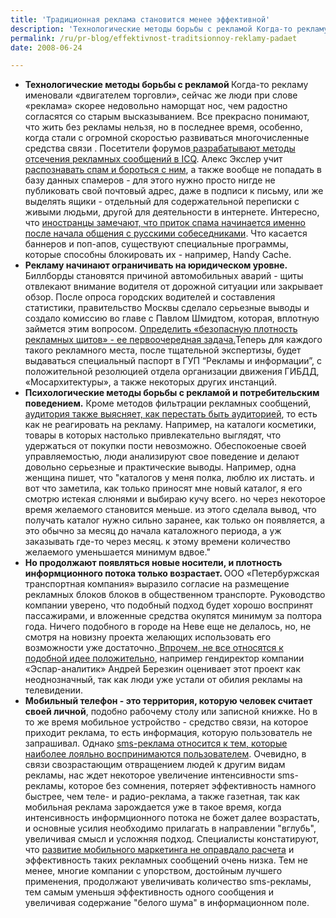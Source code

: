 ```yaml
---
title: 'Традиционная реклама становится менее эффективной'
description: 'Технологические методы борьбы с рекламой Когда-то рекламу именовали «двигателем торговли», сейчас же люди при слове «реклама» скорее недовольно наморщат нос, чем радостно согласятся со старым высказыванием.'
permalink: /ru/pr-blog/effektivnost-traditsionnoy-reklamy-padaet
date: 2008-06-24

---
```

<ul>
<li><strong>Технологические методы борьбы с рекламой </strong>
Когда-то рекламу именовали «двигателем торговли», сейчас же люди при слове «реклама» скорее недовольно наморщат нос, чем радостно согласятся со старым высказыванием.
Все прекрасно понимают, что жить без рекламы нельзя, но в последнее время, особенно, когда стали с огромной скоростью развиваться многочисленные средства связи .  Посетители форумов<a href="http://www.24open.ru/sstalkerr/blog/67270/"> разрабатывают методы отсечения рекламных сообщений в ICQ</a>.  Алекс Экслер учит <a href="http://www.getinfo.ru/article113.html">распознавать спам и бороться с ним</a>, а также вообще не попадать в базу данных спамеров - для этого нужно просто нигде не публиковать свой почтовый адрес, даже в подписи к письму, или же выделять ящики - отдельный для содержательной переписки с живыми людьми, другой для деятельности в интернете. Интересно, что <a href="http://www.suomi.ru/forum/showthread.php?t=27394">иностранцы замечают, что приток спама начинается именно после начала общения с русскими собеседниками</a>. Что касается баннеров и поп-апов, существуют специальные программы, которые способны блокировать их - например, Handy Cache.</li>
<li><strong> Рекламу начинают ограничивать на юридическом уровне.</strong>
Биллборды становятся причиной автомобильных аварий - щиты отвлекают внимание водителя от дорожной ситуации или закрывает обзор. После опроса городских водителей и составления статистики, правительство Москвы сделало серьезные выводы и создало комиссию во главе с Павлом Шмидтом, которая, вплотную займется этим вопросом. <a href="http://antireklama.ru/dostala/2006/12/07/articles_1809.html"> Определить  «безопасную плотность рекламных щитов»  - ее первоочередная задача.</a>Теперь для каждого такого рекламного места, после тщательной экспертизы, будет выдаваться специальный паспорт в ГУП “Рекламы и информации”, с положительной резолюцией отдела организации движения ГИБДД,  «Мосархитектуры», а также некоторых других инстанций. </li>
<li><strong>Психологические методы борьбы с рекламой и потребительским поведением.</strong>
Кроме методов фильтрации рекламных сообщений, <a href="http://www.club.passion.ru/viewtopic.php?t=53878&amp;sid=c59b97b2f1ebfa68293c95e1d94d664e">аудитория также выясняет, как перестать быть аудиторией</a>, то есть как не реагировать на рекламу. Например, на каталоги косметики, товары в которых настолько привлекательно выглядят, что удержаться от покупки пости невозможно. Обеспокоеные своей управляемостью, люди анализируют свое поведение и делают довольно серьезные и практические выводы. Например, одна женщина пишет, что "каталогов у меня полка, люблю их листать. и вот что заметила, как только приносят мне новый каталог, я его смотрю истекая слюнями и выбираю кучу всего. но через некоторое время желаемого становится меньше. из этого сделала вывод, что получать каталог нужно сильно заранее, как только он появляется, а это обычно за месяц до начала каталожного периода, а уж заказывать где-то через месяц. к этому времени количество желаемого уменьшается минимум вдвое."</li>
<li><strong> Но продолжают появляться новые носители, и плотность информционного потока только возрастает.
</strong>ООО «Петербуржская транспортная компания» выразило согласие на размещение рекламных блоков блоков в общественном транспорте.
Руководство компании уверено, что подобный подход будет хорошо воспринят пассажирами, и вложенные средства окупятся минимум за полтора года. Ничего подобного в городе на Неве еще не делалось, но, не смотря на новизну проекта желающих использовать его возможности уже достаточно.<a href="http://www.sostav.ru/news/2006/03/21/14/"> Впрочем, не все относятся к подобной идее положительно</a>, например гендиректор компании «Эспар-аналитик» Андрей Березкин оценивает этот проект как неоднозначный, так как люди уже устали от обилия рекламы на телевидении. </li>
<li><strong> Мобильный телефон - это территория, которую человек считает своей личной</strong>, подобно рабочему столу или записной книжке. Но в то же время мобильное устройство - средство связи, на которое приходит реклама, то есть информация, которую пользователь не запрашивал. Однако <a href="http://blog.roboxchange.com/2008/05/gsm-inform-sms.html">sms-реклама относится к тем, которые наиболее лояльно воспринимаются пользователем</a>. Очевидно, в связи  свозрастающим отвращением людей к другим видам рекламы, нас ждет некоторое увеличение интенсивности sms-рекламы, которое без сомнения, потеряет эффективность намного быстрее, чем теле- и радио-реклама, а также газетная, так как мобильная реклама зарождается уже в такое время, когда интенсивность информционного потока не божет далее возрастать, и основные усилия необходимо прилагать в направлении "вглубь", увеличивая смысл и усложняя подход.
Специалисты констатируют, что <a href="http://www.content-review.com/articles/6981/">развитие мобильного маркетинга не оправдало расчета</a> и эффективность таких рекламных сообщений очень низка. Тем не менее, многие компании  с упорством, достойным лучшего применения, продолжают увеличивать количество sms-рекламы, тем самым уменьшя эффективность одного сообщения и увеличивая содержание "белого шума" в информационном поле. </li></ul>



